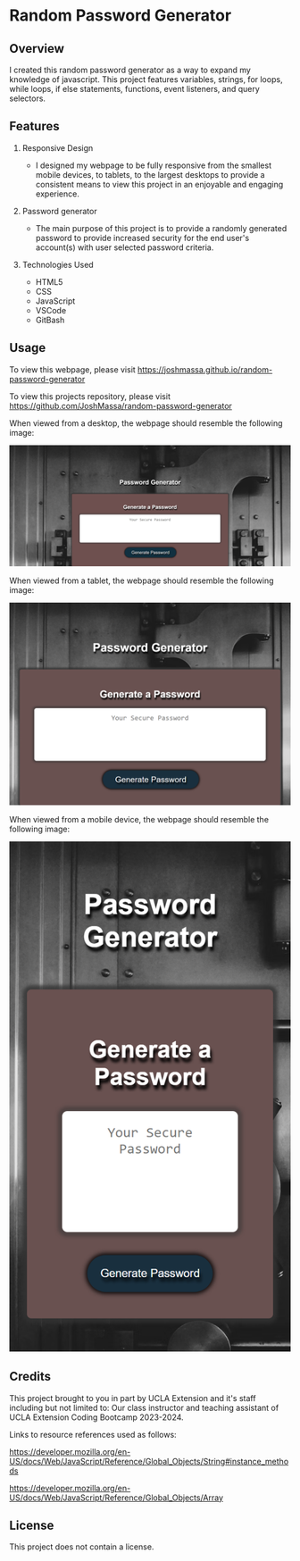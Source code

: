 # Random Password Generator

## Overview
I created this random password generator as a way to expand my knowledge of javascript. This project features variables, strings, for loops, while loops, if else statements, functions, event listeners, and query selectors.

## Features

1. Responsive Design

   * I designed my webpage to be fully responsive from the smallest mobile devices, to tablets, to the largest desktops to provide a consistent means to view this project in an enjoyable and engaging experience.

2. Password generator

    * The main purpose of this project is to provide a randomly generated password to provide increased security for the end user's account(s) with user selected password criteria.

3. Technologies Used

    * HTML5
    * CSS
    * JavaScript
    * VSCode
    * GitBash

## Usage
To view this webpage, please visit https://joshmassa.github.io/random-password-generator

To view this projects repository, please visit https://github.com/JoshMassa/random-password-generator

When viewed from a desktop, the webpage should resemble the following image:

![Desktop View](./assets/images/desktop-view.png)

When viewed from a tablet, the webpage should resemble the following image:

![Tablet View](./assets/images/tablet-view.png)

When viewed from a mobile device, the webpage should resemble the following image:

![Mobile View](./assets/images/mobile-view.png)

## Credits

This project brought to you in part by UCLA Extension and it's staff including but not limited to: Our class instructor and teaching assistant of UCLA Extension Coding Bootcamp 2023-2024.

Links to resource references used as follows:

https://developer.mozilla.org/en-US/docs/Web/JavaScript/Reference/Global_Objects/String#instance_methods

https://developer.mozilla.org/en-US/docs/Web/JavaScript/Reference/Global_Objects/Array

## License
This project does not contain a license.